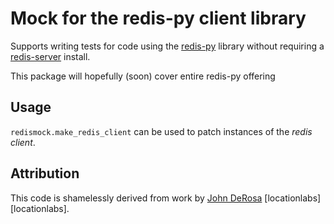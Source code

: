 # Mock for the redis-py client library

Supports writing tests for code using the [redis-py][redis-py] library 
without requiring a [redis-server][redis] install.

This package will hopefully (soon) cover entire redis-py offering

## Usage

`redismock.make_redis_client` can be used to patch instances of the *redis client*. 

## Attribution

This code is shamelessly derived from work by [John DeRosa][john] [locationlabs][locationlabs].

[redis-py]: https://github.com/andymccurdy/redis-py
[redis]:    http://redis.io
[john]:     http://seeknuance.com/2012/02/18/replacing-redis-with-a-python-mock/

